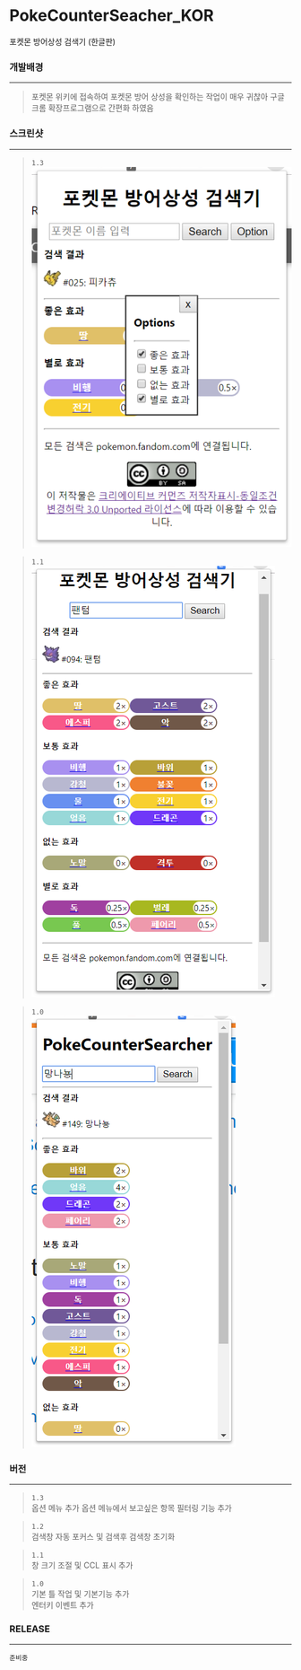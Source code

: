 # PokeCounterSeacher_KOR
포켓몬 방어상성 검색기 (한글판)

### 개발배경 
--------------
> 포켓몬 위키에 접속하여 포켓몬 방어 상성을 확인하는 작업이 매우 귀찮아 구글 크롬 확장프로그램으로 간편화 하였음

### 스크린샷
--------------  
> `1.3`  
> ![1.3ver](./sample3.png)  

> `1.1`  
> ![1.1ver](./sample2.png)  

> `1.0`  
> ![1.0ver](./sample.png)  


### 버전 
--------------  
> `1.3`  
옵션 메뉴 추가
옵션 메뉴에서 보고싶은 항목 필터링 기능 추가

> `1.2`  
검색창 자동 포커스 및 검색후 검색창 초기화

> `1.1`  
창 크기 조절 및 CCL 표시 추가  

> `1.0`  
기본 틀 작업 및 기본기능 추가  
엔터키 이벤트 추가  

### RELEASE
--------------
`준비중`